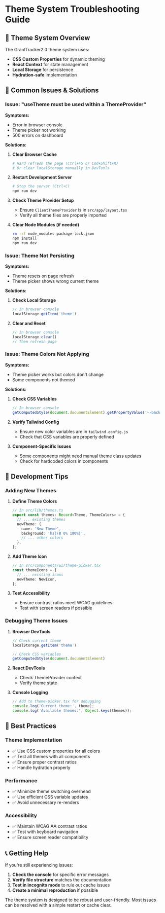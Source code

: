 # Theme System Troubleshooting Guide

## 🎨 Theme System Overview

The GrantTracker2.0 theme system uses:
- **CSS Custom Properties** for dynamic theming
- **React Context** for state management
- **Local Storage** for persistence
- **Hydration-safe** implementation

## 🐛 Common Issues & Solutions

### Issue: "useTheme must be used within a ThemeProvider"

**Symptoms:**
- Error in browser console
- Theme picker not working
- 500 errors on dashboard

**Solutions:**

1. **Clear Browser Cache**
   ```bash
   # Hard refresh the page (Ctrl+F5 or Cmd+Shift+R)
   # Or clear localStorage manually in DevTools
   ```

2. **Restart Development Server**
   ```bash
   # Stop the server (Ctrl+C)
   npm run dev
   ```

3. **Check Theme Provider Setup**
   - Ensure `ClientThemeProvider` is in `src/app/layout.tsx`
   - Verify all theme files are properly imported

4. **Clear Node Modules (if needed)**
   ```bash
   rm -rf node_modules package-lock.json
   npm install
   npm run dev
   ```

### Issue: Theme Not Persisting

**Symptoms:**
- Theme resets on page refresh
- Theme picker shows wrong current theme

**Solutions:**

1. **Check Local Storage**
   ```javascript
   // In browser console
   localStorage.getItem('theme')
   ```

2. **Clear and Reset**
   ```javascript
   // In browser console
   localStorage.clear()
   // Then refresh page
   ```

### Issue: Theme Colors Not Applying

**Symptoms:**
- Theme picker works but colors don't change
- Some components not themed

**Solutions:**

1. **Check CSS Variables**
   ```javascript
   // In browser console
   getComputedStyle(document.documentElement).getPropertyValue('--background')
   ```

2. **Verify Tailwind Config**
   - Ensure new color variables are in `tailwind.config.js`
   - Check that CSS variables are properly defined

3. **Component-Specific Issues**
   - Some components might need manual theme class updates
   - Check for hardcoded colors in components

## 🔧 Development Tips

### Adding New Themes

1. **Define Theme Colors**
   ```typescript
   // In src/lib/themes.ts
   export const themes: Record<Theme, ThemeColors> = {
     // ... existing themes
     newTheme: {
       name: 'New Theme',
       background: 'hsl(0 0% 100%)',
       // ... other colors
     },
   };
   ```

2. **Add Theme Icon**
   ```typescript
   // In src/components/ui/theme-picker.tsx
   const themeIcons = {
     // ... existing icons
     newTheme: NewIcon,
   };
   ```

3. **Test Accessibility**
   - Ensure contrast ratios meet WCAG guidelines
   - Test with screen readers if possible

### Debugging Theme Issues

1. **Browser DevTools**
   ```javascript
   // Check current theme
   localStorage.getItem('theme')
   
   // Check CSS variables
   getComputedStyle(document.documentElement)
   ```

2. **React DevTools**
   - Check ThemeProvider context
   - Verify theme state

3. **Console Logging**
   ```typescript
   // Add to theme-picker.tsx for debugging
   console.log('Current theme:', theme);
   console.log('Available themes:', Object.keys(themes));
   ```

## 🎯 Best Practices

### Theme Implementation
- ✅ Use CSS custom properties for all colors
- ✅ Test all themes with all components
- ✅ Ensure proper contrast ratios
- ✅ Handle hydration properly

### Performance
- ✅ Minimize theme switching overhead
- ✅ Use efficient CSS variable updates
- ✅ Avoid unnecessary re-renders

### Accessibility
- ✅ Maintain WCAG AA contrast ratios
- ✅ Test with keyboard navigation
- ✅ Ensure screen reader compatibility

## 📞 Getting Help

If you're still experiencing issues:

1. **Check the console** for specific error messages
2. **Verify file structure** matches the documentation
3. **Test in incognito mode** to rule out cache issues
4. **Create a minimal reproduction** if possible

The theme system is designed to be robust and user-friendly. Most issues can be resolved with a simple restart or cache clear. 